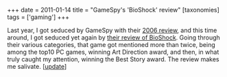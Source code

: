 +++
date = 2011-01-14
title = "GameSpy's 'BioShock' review"
[taxonomies]
tags = ['gaming']
+++

Last year, I got seduced by GameSpy with their [2006 review], and this
time around, I got seduced yet again by [their review of BioShock].
Going through their various categories, that game got mentioned more
than twice, being among the top10 PC games, winning Art Direction award,
and then, in what truly caught my attention, winning the Best Story
award. The review makes me salivate. [[update]]

  [2006 review]: https://web.archive.org/web/20120603023844/http://goty.gamespy.com/2006
  [their review of BioShock]: https://web.archive.org/web/20131030142800/http://goty.gamespy.com/2007/special/22.html
  [update]: http://tshepang.net/bioshock
